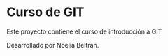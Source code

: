 # Curso de GIT

Este proyecto contiene el curso de introducción a GIT

Desarrollado por Noelia Beltran.
